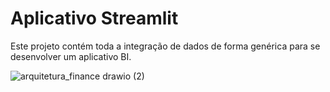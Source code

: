 # Aplicativo Streamlit

Este projeto contém toda a integração de dados de forma genérica para se desenvolver um aplicativo BI.


![arquitetura_finance drawio (2)](https://github.com/Vini28498/app_streamlit/assets/63620777/ba69a212-6d05-4bb2-bc9f-1af8e93877e1)


